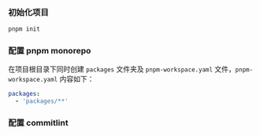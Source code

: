 ### 初始化项目

```js
pnpm init
```

### 配置 pnpm monorepo

在项目根目录下同时创建 `packages` 文件夹及 `pnpm-workspace.yaml` 文件，`pnpm-workspace.yaml` 内容如下：

```yaml
packages:
  - 'packages/**'
```

### 配置 commitlint 

